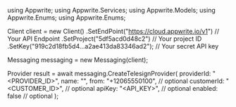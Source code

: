 using Appwrite;
using Appwrite.Services;
using Appwrite.Models;
using Appwrite.Enums;
using Appwrite.Enums;

Client client = new Client()
    .SetEndPoint("https://cloud.appwrite.io/v1") // Your API Endpoint
    .SetProject("5df5acd0d48c2") // Your project ID
    .SetKey("919c2d18fb5d4...a2ae413da83346ad2"); // Your secret API key

Messaging messaging = new Messaging(client);

Provider result = await messaging.CreateTelesignProvider(
    providerId: "<PROVIDER_ID>",
    name: "<NAME>",
    from: "+12065550100", // optional
    customerId: "<CUSTOMER_ID>", // optional
    apiKey: "<API_KEY>", // optional
    enabled: false // optional
);